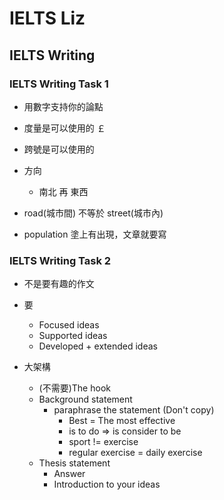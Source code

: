 # IELTS Liz

## IELTS Writing

### IELTS Writing Task 1

- 用數字支持你的論點
- 度量是可以使用的 ￡
- 跨號是可以使用的

- 方向
    - 南北 再 東西
- road(城市間) 不等於 street(城市內)
- population 塗上有出現，文章就要寫

### IELTS Writing Task 2

- 不是要有趣的作文
- 要
    - Focused  ideas
    - Supported ideas
    - Developed + extended ideas

- 大架構
    - (不需要)The hook
    - Background statement
        - paraphrase the statement (Don't copy)
            - Best = The most effective
            - is to do => is consider to be
            - sport != exercise
            - regular exercise = daily exercise
    - Thesis statement
        - Answer
        - Introduction to your ideas

    